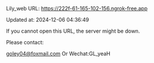 Lily_web URL: https://222f-61-165-102-156.ngrok-free.app

Updated at: 2024-12-06 04:36:49

If you cannot open this URL, the server might be down.

Please contact: 

goley04@foxmail.com Or Wechat:GL_yeaH